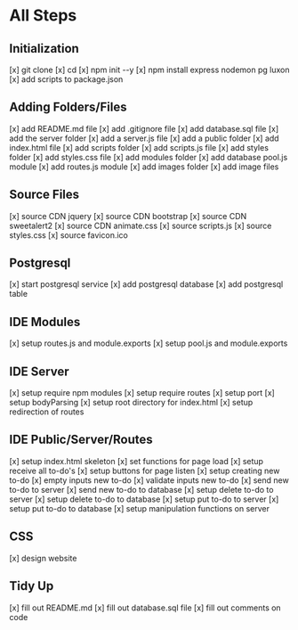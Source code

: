 # All Steps
## Initialization
[x] git clone <repo-name>
[x] cd <repo-name>
[x] npm init --y
[x] npm install express nodemon pg luxon
[x] add scripts to package.json

## Adding Folders/Files
[x] add README.md file
[x] add .gitignore file
[x] add database.sql file
[x] add the server folder
[x] add a server.js file
[x] add a public folder
[x] add index.html file
[x] add scripts folder
[x] add scripts.js file
[x] add styles folder
[x] add styles.css file
[x] add modules folder
[x] add database pool.js module
[x] add routes.js module
[x] add images folder
[x] add image files

## Source Files
[x] source CDN jquery
[x] source CDN bootstrap
[x] source CDN sweetalert2
[x] source CDN animate.css
[x] source scripts.js
[x] source styles.css
[x] source favicon.ico

## Postgresql
[x] start postgresql service
[x] add postgresql database
[x] add postgresql table

## IDE Modules
[x] setup routes.js and module.exports
[x] setup pool.js and module.exports

## IDE Server
[x] setup require npm modules
[x] setup require routes
[x] setup port
[x] setup bodyParsing
[x] setup root directory for index.html
[x] setup redirection of routes

## IDE Public/Server/Routes
[x] setup index.html skeleton
[x] set functions for page load
[x] setup receive all to-do's
[x] setup buttons for page listen
[x] setup creating new to-do
[x] empty inputs new to-do
[x] validate inputs new to-do
[x] send new to-do to server
[x] send new to-do to database
[x] setup delete to-do to server
[x] setup delete to-do to database
[x] setup put to-do to server
[x] setup put to-do to database
[x] setup manipulation functions on server

## CSS
[x] design website

## Tidy Up
[x] fill out README.md
[x] fill out database.sql file
[x] fill out comments on code
